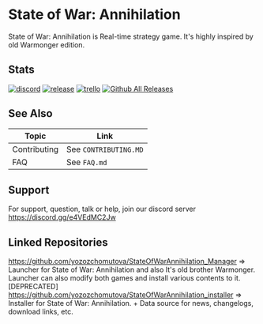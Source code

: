 
# State of War: Annihilation

State of War: Annihilation is Real-time strategy game. It's highly inspired by old Warmonger edition.<br>

## Stats

[![discord](https://img.shields.io/discord/935213241066459196?label=discord)](https://discord.gg/e4VEdMC2Jw) 
[![release](https://img.shields.io/github/v/release/yozozchomutova/StateOfWarAnnihilation)](https://github.com/yozozchomutova/StateOfWarAnnihilation/releases) 
[![trello](https://img.shields.io/badge/Progress%20status-trello-blue)](https://trello.com/b/yjB3zt3h/sow-annihilation)
[![Github All Releases](https://img.shields.io/github/downloads/yozozchomutova/StateOfWarAnnihilation/total.svg)]()

## See Also

| Topic             | Link                                                                |
| ----------------- | ------------------------------------------------------------------ |
| Contributing | See `CONTRIBUTING.MD` |
| FAQ | See `FAQ.md` |
## Support

For support, question, talk or help, join our discord server https://discord.gg/e4VEdMC2Jw

## Linked Repositories
https://github.com/yozozchomutova/StateOfWarAnnihilation_Manager
=> Launcher for State of War: Annihilation and also It's old brother Warmonger. Launcher can also modify both games and install various contents to it.<br>
[DEPRECATED] https://github.com/yozozchomutova/StateOfWarAnnihilation_installer
=> Installer for State of War: Annihilation. + Data source for news, changelogs, download links, etc.
